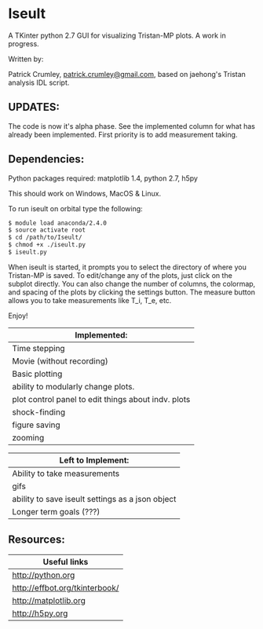 # Iseult

A TKinter python 2.7 GUI for visualizing Tristan-MP plots. A work in progress.

Written by:

Patrick Crumley, patrick.crumley@gmail.com, based on jaehong's Tristan analysis
IDL script.

UPDATES:
-------
The code is now it's alpha phase. See the implemented column for what has 
already been implemented. First priority is to add measurement taking.


Dependencies:
-------------

Python packages required: matplotlib 1.4, python 2.7, h5py

This should work on Windows, MacOS & Linux.

To run iseult on orbital type the following:
```bash
$ module load anaconda/2.4.0
$ source activate root
$ cd /path/to/Iseult/
$ chmod +x ./iseult.py
$ iseult.py
```

When iseult is started, it prompts you to select the directory of where you
Tristan-MP is saved. To edit/change any of the plots, just click on the subplot
directly. You can also change the number of columns, the colormap, and spacing
of the plots by clicking the settings button. The measure button allows you to
take measurements like T_i, T_e, etc.

Enjoy!


| Implemented: |
| ------------ |
| Time stepping |
| Movie (without recording) |
| Basic plotting |
| ability to modularly change plots. |
| plot control panel to edit things about indv. plots |
| shock-finding |
| figure saving |
| zooming |


| Left to Implement:|
| ------------------ |
| Ability to take measurements |
| gifs |
| ability to save iseult settings as a json object|
| Longer term goals (???)|

Resources:
----------
| Useful links |
| ----------------------- |
| http://python.org |
| http://effbot.org/tkinterbook/ |
| http://matplotlib.org |
| http://h5py.org |
